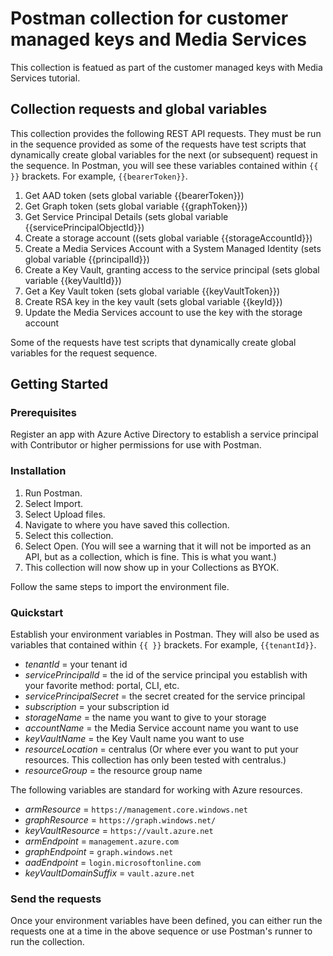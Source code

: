 # Postman collection for customer managed keys and Media Services

This collection is featued as part of the customer managed keys with Media Services tutorial.

## Collection requests and global variables

This collection provides the following REST API requests. They must be run in the sequence provided as some of the requests have test scripts that dynamically create global variables for the next (or subsequent) request in the sequence. In Postman, you will see these variables contained within `{{ }}` brackets.  For example, `{{bearerToken}}`.

1. Get AAD token (sets global variable {{bearerToken}})
2. Get Graph token (sets global variable {{graphToken}})
3. Get Service Principal Details (sets global variable {{servicePrincipalObjectId}})
4. Create a storage account ((sets global variable {{storageAccountId}})
5. Create a Media Services Account with a System Managed Identity (sets global variable {{principalId}})
6. Create a Key Vault, granting access to the service principal (sets global variable {{keyVaultId}})
7. Get a Key Vault token (sets global variable {{keyVaultToken}})
8. Create RSA key in the key vault (sets global variable {{keyId}})
9. Update the Media Services account to use the key with the storage account

Some of the requests have test scripts that dynamically create global variables for the request sequence.

## Getting Started

### Prerequisites

Register an app with Azure Active Directory to establish a service principal with Contributor or higher permissions for use with Postman.

### Installation

1. Run Postman.
2. Select Import.
3. Select Upload files.
4. Navigate to where you have saved this collection.
5. Select this collection.
6. Select Open.  (You will see a warning that it will not be imported as an API, but as a collection, which is fine.  This is what you want.)
7. This collection will now show up in your Collections as BYOK.

Follow the same steps to import the environment file.

### Quickstart
Establish your environment variables in Postman. They will also be used as variables that contained within `{{ }}` brackets.  For example, `{{tenantId}}`.

* *tenantId* = your tenant id
* *servicePrincipalId* = the id of the service principal you establish with your favorite method: portal, CLI, etc.
* *servicePrincipalSecret* = the secret created for the service principal
* *subscription* = your subscription id
* *storageName* = the name you want to give to your storage
* *accountName* = the Media Service account name you want to use
* *keyVaultName* = the Key Vault name you want to use
* *resourceLocation* = centralus (Or where ever you want to put your resources.  This collection has only been tested with centralus.)
* *resourceGroup* = the resource group name

The following variables are standard for working with Azure resources.

* *armResource* = `https://management.core.windows.net`
* *graphResource* = `https://graph.windows.net/`
* *keyVaultResource* = `https://vault.azure.net`
* *armEndpoint* = `management.azure.com`
* *graphEndpoint* = `graph.windows.net`
* *aadEndpoint* = `login.microsoftonline.com`
* *keyVaultDomainSuffix* = `vault.azure.net`

### Send the requests
Once your environment variables have been defined, you can either run the requests one at a time in the above sequence or use Postman's runner to run the collection.

